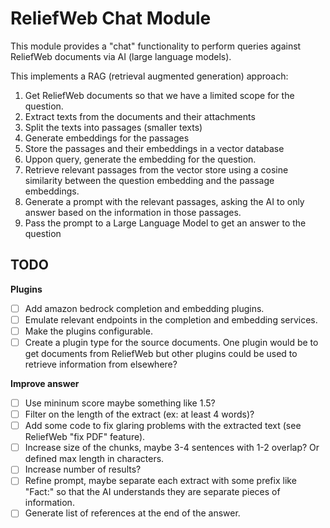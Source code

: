 ReliefWeb Chat Module
=====================

This module provides a "chat" functionality to perform queries against
ReliefWeb documents via AI (large language models).

This implements a RAG (retrieval augmented generation) approach:

1. Get ReliefWeb documents so that we have a limited scope for the question.
2. Extract texts from the documents and their attachments
3. Split the texts into passages (smaller texts)
4. Generate embeddings for the passages
5. Store the passages and their embeddings in a vector database
6. Uppon query, generate the embedding for the question.
7. Retrieve relevant passages from the vector store using a cosine similarity
   between the question embedding and the passage embeddings.
8. Generate a prompt with the relevant passages, asking the AI to only answer
   based on the information in those passages.
9. Pass the prompt to a Large Language Model to get an answer to the question

TODO
----

**Plugins**

- [ ] Add amazon bedrock completion and embedding plugins.
- [ ] Emulate relevant endpoints in the completion and embedding services.
- [ ] Make the plugins configurable.
- [ ] Create a plugin type for the source documents. One plugin would be to
      get documents from ReliefWeb but other plugins could be used to retrieve
      information from elsewhere?

**Improve answer**

- [ ] Use mininum score maybe something like 1.5?
- [ ] Filter on the length of the extract (ex: at least 4 words)?
- [ ] Add some code to fix glaring problems with the extracted text (see
      ReliefWeb "fix PDF" feature).
- [ ] Increase size of the chunks, maybe 3-4 sentences with 1-2 overlap? Or
      defined max length in characters.
- [ ] Increase number of results?
- [ ] Refine prompt, maybe separate each extract with some prefix like "Fact:"
      so that the AI understands they are separate pieces of information.
- [ ] Generate list of references at the end of the answer.
